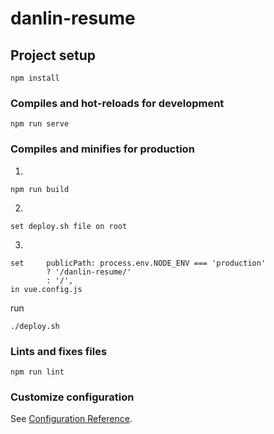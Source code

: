 # danlin-resume

## Project setup
```
npm install
```

### Compiles and hot-reloads for development
```
npm run serve
```

### Compiles and minifies for production

1.
```
npm run build
```
2.
```
set deploy.sh file on root
```
3.
```
set     publicPath: process.env.NODE_ENV === 'production'
        ? '/danlin-resume/'
        : '/',
in vue.config.js
```

run

```
./deploy.sh 
```

### Lints and fixes files
```
npm run lint
```

### Customize configuration
See [Configuration Reference](https://cli.vuejs.org/config/).
